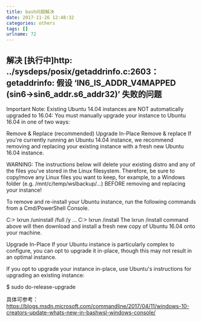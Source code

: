 ```yaml
---
title: bash问题解决
date: 2017-11-26 12:48:32
categories: others
tags: []
urlname: 72
---
```

解决 [执行中]http: ../sysdeps/posix/getaddrinfo.c:2603：getaddrinfo: 假设 ‘IN6_IS_ADDR_V4MAPPED (sin6->sin6_addr.s6_addr32)’ 失败的问题
------------------------------------------------------------------------


Important Note: Existing Ubuntu 14.04 instances are NOT automatically upgraded to 16.04: You must manually upgrade your instance to Ubuntu 16.04 in one of two ways:

Remove & Replace (recommended)
Upgrade In-Place
Remove & replace
If you're currently running an Ubuntu 14.04 instance, we recommend removing and replacing your existing instance with a fresh new Ubuntu 16.04 instance.

WARNING: The instructions below will delete your existing distro and any of the files you've stored in the Linux filesystem. Therefore, be sure to copy/move any Linux files you want to keep, for example, to a Windows folder (e.g. /mnt/c/temp/wslbackup/...) BEFORE removing and replacing your instance!

To remove and re-install your Ubuntu instance, run the following commands from a Cmd/PowerShell Console.

C:\> lxrun /uninstall /full /y
...
C:\> lxrun /install
The lxrun /install command above will then download and install a fresh new copy of Ubuntu 16.04 onto your machine.

Upgrade In-Place
If your Ubuntu instance is particularly complex to configure, you can opt to upgrade it in-place, though this may not result in an optimal instance.

If you opt to upgrade your instance in-place, use Ubuntu's instructions for upgrading an existing instance:

$ sudo do-release-upgrade

具体可参考：https://blogs.msdn.microsoft.com/commandline/2017/04/11/windows-10-creators-update-whats-new-in-bashwsl-windows-console/